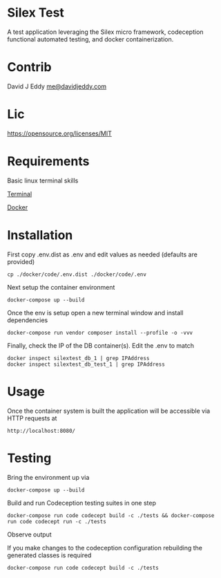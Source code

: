 Silex Test
===
A test application leveraging the Silex micro framework, codeception functional automated testing,
and docker containerization.

Contrib
===
David J Eddy <me@davidjeddy.com>

Lic
===
https://opensource.org/licenses/MIT 

Requirements
===
Basic linux terminal skills

[Terminal](https://www.digitalocean.com/community/tutorials/an-introduction-to-the-linux-terminal)

[Docker](https://www.docker.com/)

Installation
===
First copy .env.dist as .env and edit values as needed (defaults are provided)

    cp ./docker/code/.env.dist ./docker/code/.env

Next setup the container environment

    docker-compose up --build

Once the env is setup open a new terminal window and install dependencies

    docker-compose run vendor composer install --profile -o -vvv    
    
Finally, check the IP of the DB container(s). Edit the .env to match

    docker inspect silextest_db_1 | grep IPAddress
    docker inspect silextest_db_test_1 | grep IPAddress

Usage
===
Once the container system is built the application will be accessible via HTTP requests at

    http://localhost:8080/

Testing
===
Bring the environment up via 

    docker-compose up --build

Build and run Codeception testing suites in one step
   
    docker-compose run code codecept build -c ./tests && docker-compose run code codecept run -c ./tests

Observe output

If you make changes to the codeception configuration rebuilding the generated classes is required

    docker-compose run code codecept build -c ./tests